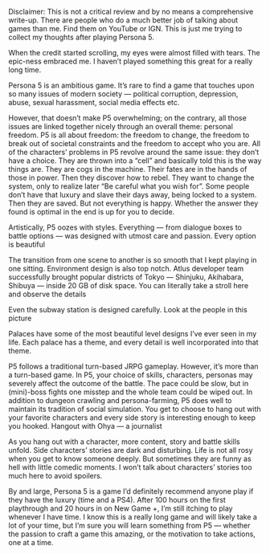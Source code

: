 <!-- title: Persona 5: An Afterthought -->

Disclaimer: This is not a critical review and by no means a comprehensive
write-up. There are people who do a much better job of talking about games than
me. Find them on YouTube or IGN. This is just me trying to collect my thoughts
after playing Persona 5.

When the credit started scrolling, my eyes were almost filled with tears. The 
epic-ness embraced me. I haven’t played something this great for a really long time.

Persona 5 is an ambitious game. It’s rare to find a game that touches upon so 
many issues of modern society — political corruption, depression, abuse, sexual 
harassment, social media effects etc.

However, that doesn’t make P5 overwhelming; on the contrary, all those issues 
are linked together nicely through an overall theme: personal freedom. P5 is all
 about freedom: the freedom to change, the freedom to break out of societal
 constraints and the freedom to accept who you are. All of the characters’
 problems in P5 revolve around the same issue: they don’t have a choice. They
 are thrown into a “cell” and basically told this is the way things are. They
 are cogs in the machine. Their fates are in the hands of those in power. Then
 they discover how to rebel. They want to change the system, only to realize
 later “Be careful what you wish for”. Some people don’t have that luxury and
 slave their days away, being locked to a system. Then they are saved. But not
 everything is happy. Whether the answer they found is optimal in the end is up
 for you to decide.


Artistically, P5 oozes with styles. Everything — from dialogue boxes to battle
options — was designed with utmost care and passion.
Every option is beautiful

The transition from one scene to another is so smooth that I kept playing in one
 sitting. Environment design is also top notch. Atlus developer team successfully
 brought popular districts of Tokyo — Shinjuku, Akihabara, Shibuya — inside 20 GB 
 of disk space.
You can literally take a stroll here and observe the details

Even the subway station is designed carefully.
Look at the people in this picture

Palaces have some of the most beautiful level designs I’ve ever seen in my life. Each palace has a theme, and every detail is well incorporated into that theme.

P5 follows a traditional turn-based JRPG gameplay. However, it’s more than a turn-based game. In P5, your choice of skills, characters, personas may severely affect the outcome of the battle. The pace could be slow, but in (mini)-boss fights one misstep and the whole team could be wiped out. In addition to dungeon crawling and persona-farming, P5 does well to maintain its tradition of social simulation. You get to choose to hang out with your favorite characters and every side story is interesting enough to keep you hooked.
Hangout with Ohya — a journalist

As you hang out with a character, more content, story and battle skills unfold. Side characters’ stories are dark and disturbing. Life is not all rosy when you get to know someone deeply. But sometimes they are funny as hell with little comedic moments. I won’t talk about characters’ stories too much here to avoid spoilers.

By and large, Persona 5 is a game I’d definitely recommend anyone play if they have the luxury (time and a PS4). After 100 hours on the first playthrough and 20 hours in on New Game +, I’m still itching to play whenever I have time. I know this is a really long game and will likely take a lot of your time, but I’m sure you will learn something from P5 — whether the passion to craft a game this amazing, or the motivation to take actions, one at a time.